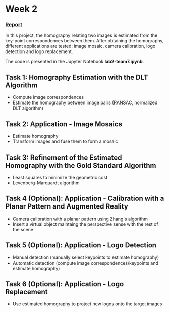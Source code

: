 # Week 2

### [Report](https://github.com/IanRiera/MCV-M4-3D-Vision/blob/master/homography_estimation/M4_Lab2_Team7.pdf)

In this project, the homography relating two images is estimated from the key-point correspondences between them. After obtaining the homography, different applications are tested: image mosaic, camera calibration, logo detection and logo replacement.

The code is presented in the Jupyter Notebook **lab2-team7.ipynb**. 

## Task 1: Homography Estimation with the DLT Algorithm
* Compute image correspondences
* Estimate the homography between image pairs (RANSAC, normalized DLT algorithm)

## Task 2: Application - Image Mosaics
* Estimate homography
* Transform images and fuse them to form a mosaic

## Task 3: Refinement of the Estimated Homography with the Gold Standard Algorithm
* Least squares to minimize the geometric cost
* Levenberg-Marquardt algorithm

## Task 4 (Optional): Application - Calibration with a Planar Pattern and Augmented Reality
* Camera calibration with a planar pattern using Zhang's algorithm
* Insert a virtual object maintaing the perspective sense with the rest of the scene

## Task 5 (Optional): Application - Logo Detection
* Manual detection (manually select keypoints to estimate homography)
* Automatic detection (compute image correspondences/keypoints and estimate homography)

## Task 6 (Optional): Application - Logo Replacement
* Use estimated homography to project new logos onto the target images
